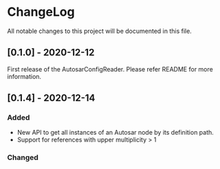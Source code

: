 # ChangeLog
All notable changes to this project will be documented in this file.

## [0.1.0] - 2020-12-12
First release of the AutosarConfigReader. Please refer README for more information.

## [0.1.4] - 2020-12-14
### Added
- New API to get all instances of an Autosar node by its definition path.
- Support for references with upper multiplicity > 1

### Changed
